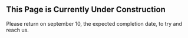 ## This Page is Currently Under Construction
Please return on september 10, the expected completion date, to try and reach us.
